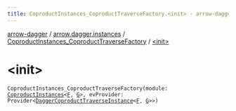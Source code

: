 ```yaml
---
title: CoproductInstances_CoproductTraverseFactory.<init> - arrow-dagger
---
```


[arrow-dagger](../../index.html) / [arrow.dagger.instances](../index.html) / [CoproductInstances_CoproductTraverseFactory](index.html) / [&lt;init&gt;](./-init-.html)

# &lt;init&gt;

`CoproductInstances_CoproductTraverseFactory(module: `[`CoproductInstances`](../-coproduct-instances/index.html)`<`[`F`](index.html#F)`, `[`G`](index.html#G)`>, evProvider: Provider<`[`DaggerCoproductTraverseInstance`](../-dagger-coproduct-traverse-instance/index.html)`<`[`F`](index.html#F)`, `[`G`](index.html#G)`>>)`